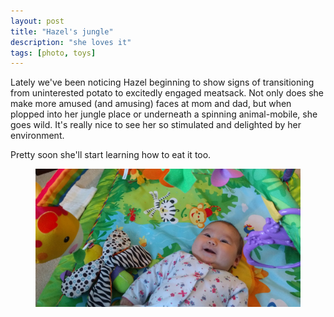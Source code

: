 ```yaml
---
layout: post
title: "Hazel's jungle"
description: "she loves it"
tags: [photo, toys]
---
```


Lately we've been noticing Hazel beginning to show signs of transitioning from uninterested potato to excitedly engaged meatsack. Not only does she make more amused (and amusing) faces at mom and dad, but when plopped into her jungle place or underneath a spinning animal-mobile, she goes wild. It's really nice to see her so stimulated and delighted by her environment.

Pretty soon she'll start learning how to eat it too.

<figure>
    <img src="/images/jungle_smile_small.jpg">
</figure>
